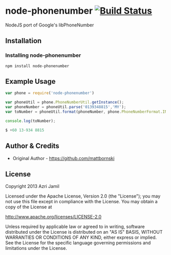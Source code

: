 # node-phonenumber [![Build Status](https://travis-ci.org/wajatimur/node-phonenumber.png?branch=master)](https://travis-ci.org/wajatimur/node-phonenumber)

NodeJS port of Google's libPhoneNumber

## Installation

### Installing node-phonenumber
```
npm install node-phonenumber
```

## Example Usage
```javascript
var phone = require('node-phonenumber')

var phoneUtil = phone.PhoneNumberUtil.getInstance();
var phoneNumber = phoneUtil.parse('0139348815','MY');
var toNumber = phoneUtil.format(phoneNumber, phone.PhoneNumberFormat.INTERNATIONAL);

console.log(toNumber);

$ +60 13-934 8815
```

## Author & Credits
* Original Author - https://github.com/mattbornski

## License
Copyright 2013 Azri Jamil

Licensed under the Apache License, Version 2.0 (the "License");
you may not use this file except in compliance with the License.
You may obtain a copy of the License at

   http://www.apache.org/licenses/LICENSE-2.0

Unless required by applicable law or agreed to in writing, software
distributed under the License is distributed on an "AS IS" BASIS,
WITHOUT WARRANTIES OR CONDITIONS OF ANY KIND, either express or implied.
See the License for the specific language governing permissions and
limitations under the License.
